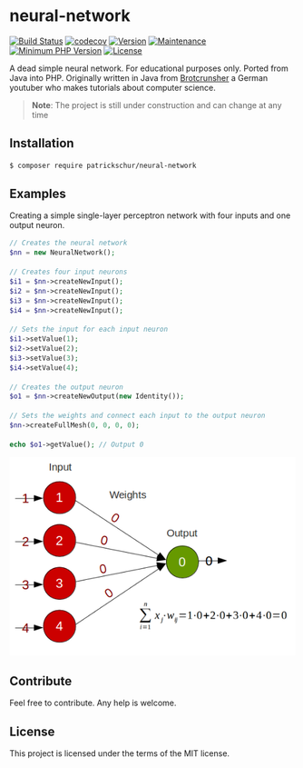 # neural-network
[![Build Status](https://travis-ci.org/patrickschur/neural-network.svg?branch=master)](https://travis-ci.org/patrickschur/neural-network)
[![codecov](https://codecov.io/gh/patrickschur/neural-network/branch/master/graph/badge.svg)](https://codecov.io/gh/patrickschur/neural-network)
[![Version](https://img.shields.io/packagist/v/patrickschur/neural-network.svg?style=flat-plastic)](https://packagist.org/packages/patrickschur/neural-network)
[![Maintenance](https://img.shields.io/maintenance/yes/2017.svg?style=flat-plastic)](https://github.com/patrickschur/neural-network)
[![Minimum PHP Version](https://img.shields.io/badge/php-%3E%3D%207.0-ee4499.svg?style=flat-plastic)](http://php.net/)
[![License](https://img.shields.io/packagist/l/patrickschur/neural-network.svg?style=flat-plastic)](https://opensource.org/licenses/MIT)

A dead simple neural network. For educational purposes only. Ported from Java into PHP.
Originally written in Java from [Brotcrunsher](https://youtube.com/brotcrunsher) a German youtuber who makes tutorials about computer science.

> **Note**: The project is still under construction and can change at any time

## Installation
```bash
$ composer require patrickschur/neural-network
```

## Examples
Creating a simple single-layer perceptron network with four inputs and one output neuron.
```php
// Creates the neural network
$nn = new NeuralNetwork();
 
// Creates four input neurons
$i1 = $nn->createNewInput();
$i2 = $nn->createNewInput();
$i3 = $nn->createNewInput();
$i4 = $nn->createNewInput();
 
// Sets the input for each input neuron
$i1->setValue(1);
$i2->setValue(2);
$i3->setValue(3);
$i4->setValue(4);
 
// Creates the output neuron
$o1 = $nn->createNewOutput(new Identity());
 
// Sets the weights and connect each input to the output neuron
$nn->createFullMesh(0, 0, 0, 0);
 
echo $o1->getValue(); // Output 0
```
![Screenshot](screenshots/singlelayer.png)

## Contribute
Feel free to contribute. Any help is welcome.

## License
This project is licensed under the terms of the MIT license.